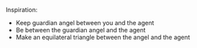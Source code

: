 Inspiration:

- Keep guardian angel between you and the agent
- Be between the guardian angel and the agent
- Make an equilateral triangle between the angel and the agent
